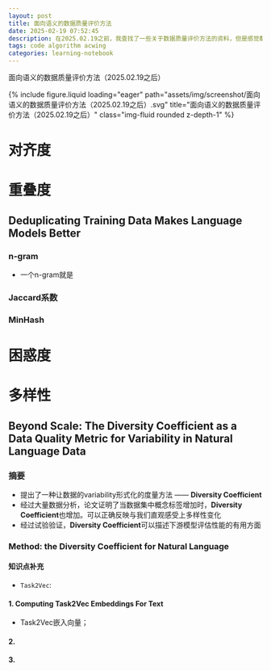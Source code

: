 ```yaml
---
layout: post
title: 面向语义的数据质量评价方法
date: 2025-02-19 07:52:45
description: 在2025.02.19之前，我查找了一些关于数据质量评价方法的资料，但是感觉都是一些“方法”，并不像NLP中的那些有具体的数学公式。此次进一步调研，旨在找到像困惑度，对齐度，重叠度等量化指标以及衡量它们的最新方法
tags: code algorithm acwing
categories: learning-notebook
---
```


面向语义的数据质量评价方法（2025.02.19之后）

<div class="row">
    <div class="col-sm mt-3 mt-md-0">
        {% include figure.liquid loading="eager" path="assets/img/screenshot/面向语义的数据质量评价方法（2025.02.19之后）.svg" title="面向语义的数据质量评价方法（2025.02.19之后）" class="img-fluid rounded z-depth-1" %}
    </div>
</div>

# 对齐度

# 重叠度

## Deduplicating Training Data Makes Language Models Better

### n-gram

- 一个n-gram就是

### Jaccard系数

### MinHash

# 困惑度

# 多样性

## Beyond Scale: The Diversity Coefficient as a Data Quality Metric for Variability in Natural Language Data

### 摘要

- 提出了一种让数据的variability形式化的度量方法 —— **Diversity Coefficient**
- 经过大量数据分析，论文证明了当数据集中概念标签增加时，**Diversity Coefficient**也增加。可以正确反映与我们直观感受上多样性变化
- 经过试验验证，**Diversity Coefficient**可以描述下游模型评估性能的有用方面

### Method: the Diversity Coefficient for Natural Language

#### 知识点补充

- `Task2Vec`:

#### 1. Computing Task2Vec Embeddings For Text

- Task2Vec嵌入向量；

#### 2.

#### 3.
